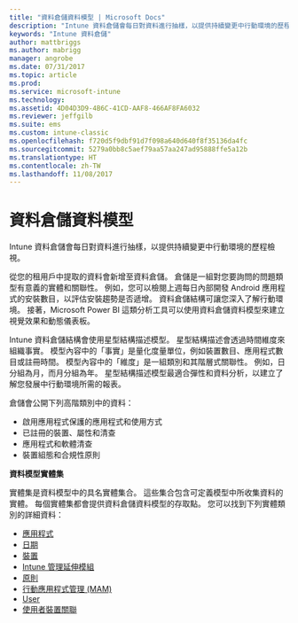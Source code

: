 ```yaml
---
title: "資料倉儲資料模型 | Microsoft Docs"
description: "Intune 資料倉儲會每日對資料進行抽樣，以提供持續變更中行動環境的歷程檢視。"
keywords: "Intune 資料倉儲"
author: mattbriggs
ms.author: mabrigg
manager: angrobe
ms.date: 07/31/2017
ms.topic: article
ms.prod: 
ms.service: microsoft-intune
ms.technology: 
ms.assetid: 4D04D3D9-4B6C-41CD-AAF8-466AF8FA6032
ms.reviewer: jeffgilb
ms.suite: ems
ms.custom: intune-classic
ms.openlocfilehash: f720d5f9dbf91d7f098a640d640f8f35136da4fc
ms.sourcegitcommit: 5279a0bb8c5aef79aa57aa247ad95888ffe5a12b
ms.translationtype: HT
ms.contentlocale: zh-TW
ms.lasthandoff: 11/08/2017
---
```

# <a name="data-warehouse-data-model"></a>資料倉儲資料模型

Intune 資料倉儲會每日對資料進行抽樣，以提供持續變更中行動環境的歷程檢視。

從您的租用戶中提取的資料會新增至資料倉儲。 倉儲是一組對您要詢問的問題類型有意義的實體和關聯性。 例如，您可以檢閱上週每日內部開發 Android 應用程式的安裝數目，以評估安裝趨勢是否遞增。 資料倉儲結構可讓您深入了解行動環境。 接著，Microsoft Power BI 這類分析工具可以使用資料倉儲資料模型來建立視覺效果和動態儀表板。

Intune 資料倉儲結構會使用星型結構描述模型。 星型結構描述會透過時間維度來組織事實。 模型內容中的「事實」是量化度量單位，例如裝置數目、應用程式數目或註冊時間。 模型內容中的「維度」是一組類別和其階層式關聯性。 例如，日分組為月，而月分組為年。 星型結構描述模型最適合彈性和資料分析，以建立了解您發展中行動環境所需的報表。

倉儲會公開下列高階類別中的資料：
  -  啟用應用程式保護的應用程式和使用方式
  -  已註冊的裝置、屬性和清查
  -  應用程式和軟體清查
  -  裝置組態和合規性原則

**資料模型實體集**

實體集是資料模型中的具名實體集合。 這些集合包含可定義模型中所收集資料的實體。 每個實體集都會提供資料倉儲資料模型的存取點。 您可以找到下列實體類別的詳細資料：

  -  [應用程式](reports-ref-application.md)
  -  [日期](reports-ref-date.md)
  -  [裝置](reports-ref-devices.md)
  -  [Intune 管理延伸模組](reports-ref-intunemanagementextension.md)
  -  [原則](reports-ref-policy.md)
  -  [行動應用程式管理 (MAM)](reports-ref-mobile-app-management.md)
  -  [User](reports-ref-user.md)
  -  [使用者裝置關聯](reports-ref-user-device.md)